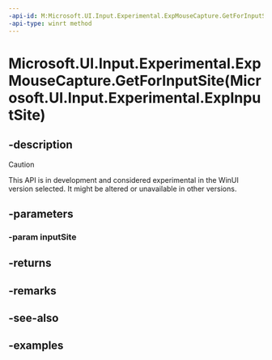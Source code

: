 ```yaml
---
-api-id: M:Microsoft.UI.Input.Experimental.ExpMouseCapture.GetForInputSite(Microsoft.UI.Input.Experimental.ExpInputSite)
-api-type: winrt method
---
```


# Microsoft.UI.Input.Experimental.ExpMouseCapture.GetForInputSite(Microsoft.UI.Input.Experimental.ExpInputSite)

<!--
public static Microsoft.UI.Input.Experimental.ExpMouseCapture GetForInputSite (Microsoft.UI.Input.Experimental.ExpInputSite inputSite);
-->

## -description

> [!CAUTION]
> This API is in development and considered experimental in the WinUI version selected. It might be altered or unavailable in other versions.

## -parameters

### -param inputSite

## -returns

## -remarks

## -see-also

## -examples
